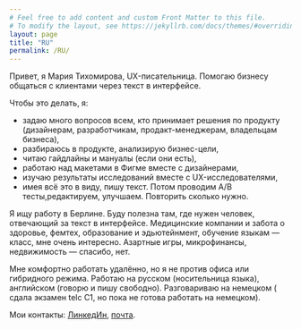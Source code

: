 ```yaml
---
# Feel free to add content and custom Front Matter to this file.
# To modify the layout, see https://jekyllrb.com/docs/themes/#overriding-theme-defaults
layout: page
title: "RU"
permalink: /RU/
---
```


Привет, я Мария Тихомирова, UX-писательница. Помогаю бизнесу общаться с клиентами через текст в интерфейсе.

Чтобы это делать, я:
- задаю много вопросов всем, кто принимает решения по продукту (дизайнерам, разработчикам, продакт-менеджерам, владельцам бизнеса),
- разбираюсь в продукте, анализирую бизнес-цели,
- читаю гайдлайны и мануалы (если они есть),
- работаю над макетами в Фигме вместе с дизайнерами,
- изучаю результаты исследований вместе с UX-исследователями,
- имея всё это в виду, пишу текст. Потом проводим A/B тесты,редактируем, улучшаем. Повторить сколько нужно.

Я ищу работу в Берлине. Буду полезна там, где нужен человек, отвечающий за текст в интерфейсе. Медицинские компании и забота о здоровье, фемтех, образование и эдьютейнмент, обучение языкам — класс, мне очень интересно. Азартные игры, микрофинансы, недвижимость — спасибо, нет.

Мне комфортно работать удалённо, но я не против офиса или гибридного режима. Работаю на русском (носительница языка), английском (говорю и пишу свободно). Разговариваю на немецком ( сдала экзамен telc C1, но пока не готова работать на немецком).

Мои контакты: [ЛинкедИн](https://www.linkedin.com/in/mariiatikhomirova/), [почта](mailto:uxwrtr@gmail.com).